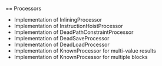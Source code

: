 == Processors

- Implementation of InliningProcessor
- Implementation of InstructionHoistProcessor
- Implementation of DeadPathConstraintProcessor
- Implementation of DeadSaveProcessor
- Implementation of DeadLoadProcessor
- Implementation of KnownProcessor for multi-value results
- Implementation of KnownProcessor for multiple blocks
